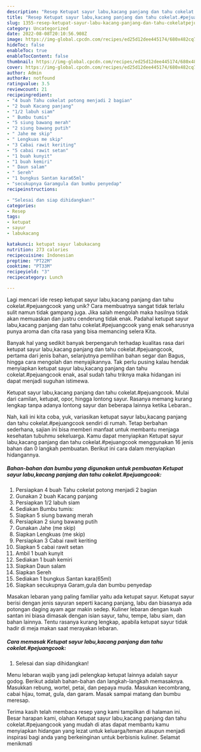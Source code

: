 ```yaml
---
description: "Resep Ketupat sayur labu,kacang panjang dan tahu cokelat.#pejuangcook yang Lezat Sekali"
title: "Resep Ketupat sayur labu,kacang panjang dan tahu cokelat.#pejuangcook yang Lezat Sekali"
slug: 1355-resep-ketupat-sayur-labu-kacang-panjang-dan-tahu-cokelatpejuangcook-yang-lezat-sekali
category: Uncategorized
date: 2022-08-08T20:10:56.908Z
image: https://img-global.cpcdn.com/recipes/ed25d12dee445174/680x482cq70/ketupat-sayur-labukacang-panjang-dan-tahu-cokelatpejuangcook-foto-resep-utama.jpg
hideToc: false
enableToc: true
enableTocContent: false
thumbnail: https://img-global.cpcdn.com/recipes/ed25d12dee445174/680x482cq70/ketupat-sayur-labukacang-panjang-dan-tahu-cokelatpejuangcook-foto-resep-utama.jpg
cover: https://img-global.cpcdn.com/recipes/ed25d12dee445174/680x482cq70/ketupat-sayur-labukacang-panjang-dan-tahu-cokelatpejuangcook-foto-resep-utama.jpg
author: Admin
authorAv: notfound
ratingvalue: 3.5
reviewcount: 21
recipeingredient:
- "4 buah Tahu cokelat potong menjadi 2 bagian"
- "2 buah Kacang panjang"
- "1/2 labuh siam"
- " Bumbu tumis"
- "5 siung bawang merah"
- "2 siung bawang putih"
- " Jahe me skip"
- " Lengkuas me skip"
- "3 Cabai rawit keriting"
- "5 cabai rawit setan"
- "1 buah kunyit"
- "1 buah kemiri"
- " Daun salam"
- " Sereh"
- "1 bungkus Santan kara65ml"
- "secukupnya Garamgula dan bumbu penyedap"
recipeinstructions:

- "Selesai dan siap dihidangkan!"
categories:
- Resep
tags:
- ketupat
- sayur
- labukacang

katakunci: ketupat sayur labukacang 
nutrition: 273 calories
recipecuisine: Indonesian
preptime: "PT22M"
cooktime: "PT33M"
recipeyield: "3"
recipecategory: Lunch

---
```





Lagi mencari ide resep ketupat sayur labu,kacang panjang dan tahu cokelat.#pejuangcook yang unik? Cara membuatnya sangat tidak terlalu sulit namun tidak gampang juga. Jika salah mengolah maka hasilnya tidak akan memuaskan dan justru cenderung tidak enak. Padahal ketupat sayur labu,kacang panjang dan tahu cokelat.#pejuangcook yang enak seharusnya punya aroma dan cita rasa yang bisa memancing selera Kita.





Banyak hal yang sedikit banyak berpengaruh terhadap kualitas rasa dari ketupat sayur labu,kacang panjang dan tahu cokelat.#pejuangcook, pertama dari jenis bahan, selanjutnya pemilihan bahan segar dan Bagus, hingga cara mengolah dan menyajikannya. Tak perlu pusing kalau hendak menyiapkan ketupat sayur labu,kacang panjang dan tahu cokelat.#pejuangcook enak,      asal sudah tahu triknya maka hidangan ini dapat menjadi suguhan istimewa.














Ketupat sayur labu,kacang panjang dan tahu cokelat.#pejuangcook. Mulai dari camilan, ketupat, opor, hingga lontong sayur. Rasanya memang kurang lengkap tanpa adanya lontong sayur dan beberapa lainnya ketika Lebaran..






Nah, kali ini kita coba, yuk, variasikan ketupat sayur labu,kacang panjang dan tahu cokelat.#pejuangcook sendiri di rumah. Tetap berbahan sederhana, sajian ini bisa memberi manfaat untuk membantu menjaga kesehatan tubuhmu sekeluarga. Kamu dapat menyiapkan Ketupat sayur labu,kacang panjang dan tahu cokelat.#pejuangcook menggunakan 16 jenis bahan dan 0 langkah pembuatan. Berikut ini cara dalam menyiapkan hidangannya.

<!--inarticleads1-->

##### Bahan-bahan dan bumbu yang digunakan untuk pembuatan Ketupat sayur labu,kacang panjang dan tahu cokelat.#pejuangcook:

1. Persiapkan 4 buah Tahu cokelat potong menjadi 2 bagian
1. Gunakan 2 buah Kacang panjang
1. Persiapkan 1/2 labuh siam
1. Sediakan  Bumbu tumis:
1. Siapkan 5 siung bawang merah
1. Persiapkan 2 siung bawang putih
1. Gunakan  Jahe (me skip)
1. Siapkan  Lengkuas (me skip)
1. Persiapkan 3 Cabai rawit keriting
1. Siapkan 5 cabai rawit setan
1. Ambil 1 buah kunyit
1. Sediakan 1 buah kemiri
1. Siapkan  Daun salam
1. Siapkan  Sereh
1. Sediakan 1 bungkus Santan kara(65ml)
1. Siapkan secukupnya Garam,gula dan bumbu penyedap


Masakan lebaran yang paling familiar yaitu ada ketupat sayur. Ketupat sayur berisi dengan jenis sayuran seperti kacang panjang, labu dan biasanya ada potongan daging ayam agar makin sedep. Kuliner lebaran dengan kuah santan ini biasa dimasak dengan isian sayur, tahu, tempe, labu siam, dan bahan lainnya. Tentu rasanya kurang lengkap, apabila ketupat sayur tidak hadir di meja makan saat merayakan lebaran. 

<!--inarticleads2-->

##### Cara memasak Ketupat sayur labu,kacang panjang dan tahu cokelat.#pejuangcook:


1. Selesai dan siap dihidangkan!

Menu lebaran wajib yang jadi pelengkap ketupat lainnya adalah sayur godog. Berikut adalah bahan-bahan dan langkah-langkah memasaknya. Masukkan rebung, wortel, petai, dan pepaya muda. Masukan kecombrang, cabai hijau, tomat, gula, dan garam. Masak sampai matang dan bumbu meresap. 

Terima kasih telah membaca resep yang kami tampilkan di halaman ini. Besar harapan kami, olahan Ketupat sayur labu,kacang panjang dan tahu cokelat.#pejuangcook yang mudah di atas dapat membantu kamu menyiapkan hidangan yang lezat untuk keluarga/teman ataupun menjadi inspirasi bagi anda yang berkeinginan untuk berbisnis kuliner. Selamat menikmati
